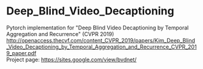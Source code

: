 # Deep_Blind_Video_Decaptioning
Pytorch implementation for "Deep Blind Video Decaptioning by Temporal Aggregation and Recurrence" (CVPR 2019)  
http://openaccess.thecvf.com/content_CVPR_2019/papers/Kim_Deep_Blind_Video_Decaptioning_by_Temporal_Aggregation_and_Recurrence_CVPR_2019_paper.pdf  
Project page: https://sites.google.com/view/bvdnet/
